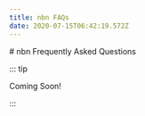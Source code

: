 ```yaml
---
title: nbn FAQs
date: 2020-07-15T06:42:19.572Z
---
```

\# nbn Frequently Asked Questions



::: tip 

Coming Soon!

:::